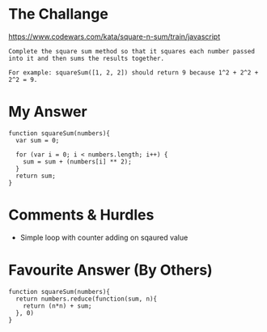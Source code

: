 # The Challange

https://www.codewars.com/kata/square-n-sum/train/javascript

```
Complete the square sum method so that it squares each number passed into it and then sums the results together.

For example: squareSum([1, 2, 2]) should return 9 because 1^2 + 2^2 + 2^2 = 9.

```

# My Answer

```
function squareSum(numbers){
  var sum = 0;
  
  for (var i = 0; i < numbers.length; i++) {
    sum = sum + (numbers[i] ** 2);  
  }
  return sum;
}
```

# Comments & Hurdles

* Simple loop with counter adding on sqaured value

# Favourite Answer (By Others)
```
function squareSum(numbers){
  return numbers.reduce(function(sum, n){
    return (n*n) + sum;
  }, 0)
}
```